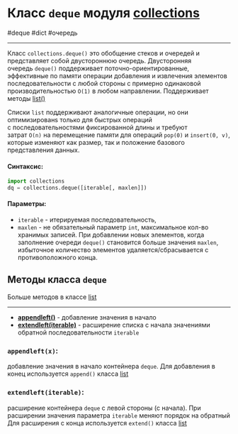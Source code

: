 # Класс `deque` модуля [collections](_collections%20-%20модуль.md)
#deque #dict #очередь
***
Класс `collections.deque()` это обобщение стеков и очередей и представляет собой двустороннюю очередь. Двусторонняя очередь `deque()` поддерживает поточно-ориентированные, эффективные по памяти операции добавления и извлечения элементов последовательности с любой стороны с примерно одинаковой производительностью `O(1)` в любом направлении.
Поддерживает методы [list()](../../../Встроенные%20возможности%20Python/list/_list%20-%20тип%20данных.md)

Списки `list` поддерживают аналогичные операции, но они оптимизированs только для быстрых операций с последовательностями фиксированной длины и требуют затрат `O(n)` на перемещение памяти для операций `pop(0)` и `insert(0, v)`, которые изменяют как размер, так и положение базового представления данных.

#### Синтаксис:

```python
import collections
dq = collections.deque([iterable[, maxlen]])
```

#### Параметры:

-   `iterable` - итерируемая последовательность,
-   `maxlen` - не обязательный параметр `int`, максимальное кол-во хранимых записей. При добавлении новых элементов, когда заполнение очереди `deque()` становится больше значения `maxlen`, избыточное количество элементов удаляется/сбрасывается с противоположного конца.

## Методы класса `deque`
Больше методов в классе [list](../../../Встроенные%20возможности%20Python/list/_list%20-%20тип%20данных.md)
***
- **[appendleft()](#appendleft)** - добавление значения в начало
- **[extendleft(iterable)](#extendleft%20iterable)** - расширение списка с начала значениями обратной последовательности `iterable` 

### `appendleft(x)`:
добавление значения в начало контейнера `deque`. Для добавления в конец используется `append()` класса [list](../../../Встроенные%20возможности%20Python/list/_list%20-%20тип%20данных.md)

### `extendleft(iterable)`:
расширение контейнера `deque` с левой стороны (с начала). При расширении значения параметра `iterable` меняют порядок на обратный
Для расширения с конца используется `extend()` класса [list](../../../Встроенные%20возможности%20Python/list/_list%20-%20тип%20данных.md)



